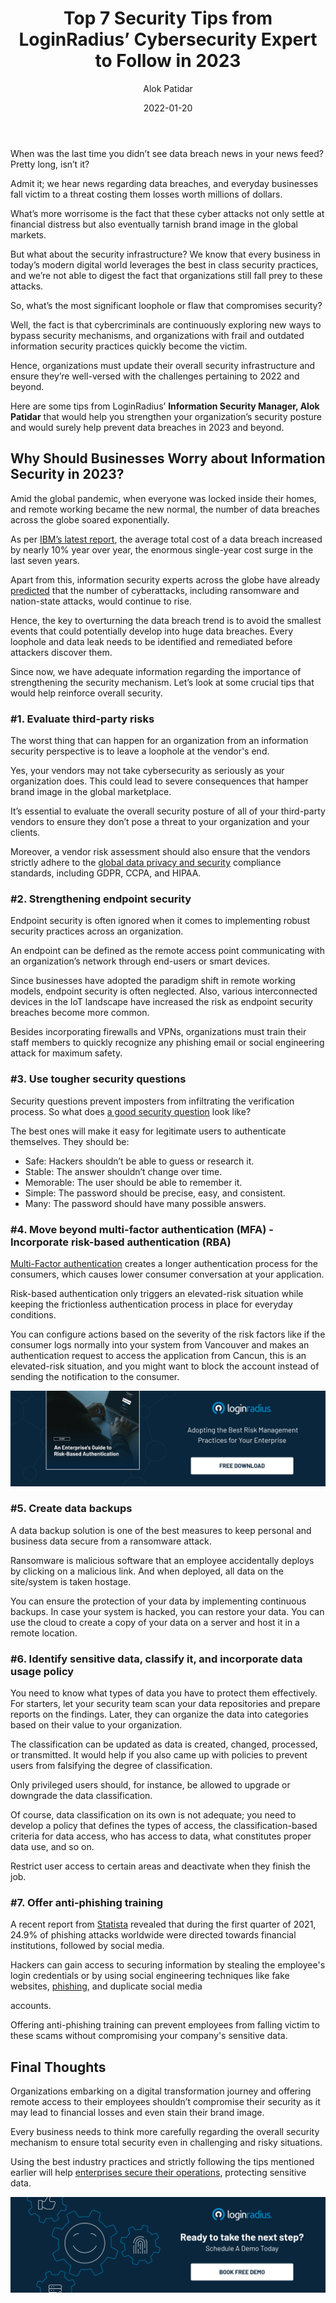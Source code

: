 ﻿---
title: "Top 7 Security Tips from LoginRadius’ Cybersecurity Expert to Follow in 2023"
date: "2022-01-20"
coverImage: "security-exp.jpg"
tags: ["cybersecurity", "security tips","information security"]
author: "Alok Patidar"
description: "Alok Patidar, Information Security Manager at LoginRadius, shares his valuable insights for businesses to secure their sensitive information in 2023 and beyond. Read on to ensure the highest level of security across your organization."
metatitle: "7 Tips from LoginRadius’ Security Expert to Follow in 2023"
metadescription: "Cybercrimes will continue to rise in 2023. Here are some thoughtful tips from LoginRadius’ security expert that help safeguard your sensitive information."
---
When was the last time you didn’t see data breach news in your news feed? Pretty long, isn’t it? 

Admit it; we hear news regarding data breaches, and everyday businesses fall victim to a threat costing them losses worth millions of dollars. 

What’s more worrisome is the fact that these cyber attacks not only settle at financial distress but also eventually tarnish brand image in the global markets. 

But what about the security infrastructure? We know that every business in today’s modern digital world leverages the best in class security practices, and we’re not able to digest the fact that organizations still fall prey to these attacks. 

So, what’s the most significant loophole or flaw that compromises security? 

Well, the fact is that cybercriminals are continuously exploring new ways to bypass security mechanisms, and organizations with frail and outdated information security practices quickly become the victim. 

Hence, organizations must update their overall security infrastructure and ensure they’re well-versed with the challenges pertaining to 2022 and beyond. 

Here are some tips from LoginRadius’ **Information Security Manager, Alok Patidar** that would help you strengthen your organization’s security posture and would surely help prevent data breaches in 2023 and beyond. 


## Why Should Businesses Worry about Information Security in 2023? 

Amid the global pandemic, when everyone was locked inside their homes, and remote working became the new normal, the number of data breaches across the globe soared exponentially. 

As per [IBM’s latest report](https://www.ibm.com/security/data-breach), the average total cost of a data breach increased by nearly 10% year over year, the enormous single-year cost surge in the last seven years. 

Apart from this, information security experts across the globe have already [predicted](https://www.securitymagazine.com/articles/96781-top-15-cybersecurity-predictions-for-2022) that the number of cyberattacks, including ransomware and nation-state attacks, would continue to rise. 

Hence, the key to overturning the data breach trend is to avoid the smallest events that could potentially develop into huge data breaches. Every loophole and data leak needs to be identified and remediated before attackers discover them. 

Since now, we have adequate information regarding the importance of strengthening the security mechanism. Let’s look at some crucial tips that would help reinforce overall security. 


### #1. Evaluate third-party risks

The worst thing that can happen for an organization from an information security perspective is to leave a loophole at the vendor's end. 

Yes, your vendors may not take cybersecurity as seriously as your organization does. This could lead to severe consequences that hamper brand image in the global marketplace. 

It’s essential to evaluate the overall security posture of all of your third-party vendors to ensure they don’t pose a threat to your organization and your clients. 

Moreover, a vendor risk assessment should also ensure that the vendors strictly adhere to the [global data privacy and security](https://www.loginradius.com/blog/identity/consumer-data-privacy-security/) compliance standards, including GDPR, CCPA, and HIPAA. 


### #2. Strengthening endpoint security 

Endpoint security is often ignored when it comes to implementing robust security practices across an organization. 

An endpoint can be defined as the remote access point communicating with an organization’s network through end-users or smart devices. 

Since businesses have adopted the paradigm shift in remote working models, endpoint security is often neglected. Also, various interconnected devices in the IoT landscape have increased the risk as endpoint security breaches become more common. 

Besides incorporating firewalls and VPNs, organizations must train their staff members to quickly recognize any phishing email or social engineering attack for maximum safety. 


### #3. Use tougher security questions

Security questions prevent imposters from infiltrating the verification process. So what does [a good security question](https://www.loginradius.com/blog/identity/2019/01/best-practices-choosing-good-security-questions/) look like?

The best ones will make it easy for legitimate users to authenticate themselves. They should be:

* Safe: Hackers shouldn’t be able to guess or research it.
* Stable: The answer shouldn’t change over time.
* Memorable: The user should be able to remember it.
* Simple: The password should be precise, easy, and consistent.
* Many: The password should have many possible answers.

### #4. Move beyond multi-factor authentication (MFA) - Incorporate risk-based authentication (RBA)

[Multi-Factor authentication](https://www.loginradius.com/multi-factor-authentication/) creates a longer authentication process for the consumers, which causes lower consumer conversation at your application. 

Risk-based authentication only triggers an elevated-risk situation while keeping the frictionless authentication process in place for everyday conditions.

You can configure actions based on the severity of the risk factors like if the consumer logs normally into your system from Vancouver and makes an authentication request to access the application from Cancun, this is an elevated-risk situation, and you might want to block the account instead of sending the notification to the consumer.

[![GD-to-RBA](GD-to-RBA.png)](https://www.loginradius.com/resource/an-enterprises-guide-to-risk-based-authentication/)

### #5. Create data backups

A data backup solution is one of the best measures to keep personal and business data secure from a ransomware attack. 

Ransomware is malicious software that an employee accidentally deploys by clicking on a malicious link. And when deployed, all data on the site/system is taken hostage.

You can ensure the protection of your data by implementing continuous backups. In case your system is hacked, you can restore your data. You can use the cloud to create a copy of your data on a server and host it in a remote location.

### #6. Identify sensitive data, classify it, and incorporate data usage policy

You need to know what types of data you have to protect them effectively. For starters, let your security team scan your data repositories and prepare reports on the findings. Later, they can organize the data into categories based on their value to your organization.

The classification can be updated as data is created, changed, processed, or transmitted. It would help if you also came up with policies to prevent users from falsifying the degree of classification. 

Only privileged users should, for instance, be allowed to upgrade or downgrade the data classification.

Of course, data classification on its own is not adequate; you need to develop a policy that defines the types of access, the classification-based criteria for data access, who has access to data, what constitutes proper data use, and so on. 

Restrict user access to certain areas and deactivate when they finish the job.

### #7. Offer anti-phishing training

A recent report from [Statista](https://www.statista.com/statistics/266161/websites-most-affected-by-phishing/) revealed that during the first quarter of 2021, 24.9% of phishing attacks worldwide were directed towards financial institutions, followed by social media. 

Hackers can gain access to securing information by stealing the employee's login credentials or by using social engineering techniques like fake websites, [phishing](https://www.loginradius.com/blog/identity/phishing-for-identity/), and duplicate social media 

accounts.

Offering anti-phishing training can prevent employees from falling victim to these scams without compromising your company's sensitive data.

## Final Thoughts 

Organizations embarking on a digital transformation journey and offering remote access to their employees shouldn’t compromise their security as it may lead to financial losses and even stain their brand image. 

Every business needs to think more carefully regarding the overall security mechanism to ensure total security even in challenging and risky situations. 

Using the best industry practices and strictly following the tips mentioned earlier will help [enterprises secure their operations](https://www.loginradius.com/blog/identity/risk-management-essentials-enterprise/), protecting sensitive data.
 


[![book-a-demo-loginradius](../../assets/book-a-demo-loginradius.png)](https://www.loginradius.com/book-a-demo/)

